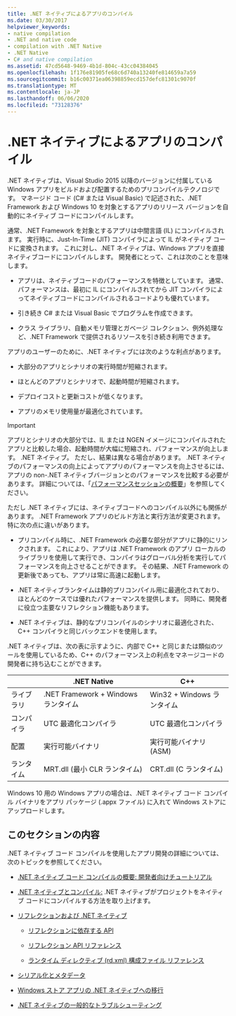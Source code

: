 ```yaml
---
title: .NET ネイティブによるアプリのコンパイル
ms.date: 03/30/2017
helpviewer_keywords:
- native compilation
- .NET and native code
- compilation with .NET Native
- .NET Native
- C# and native compilation
ms.assetid: 47cd5648-9469-4b1d-804c-43cc04384045
ms.openlocfilehash: 1f176e81905fe68c6d740a13240fe814659a7a59
ms.sourcegitcommit: b16c00371ea06398859ecd157defc81301c9070f
ms.translationtype: MT
ms.contentlocale: ja-JP
ms.lasthandoff: 06/06/2020
ms.locfileid: "73128376"
---
```

# <a name="compiling-apps-with-net-native"></a>.NET ネイティブによるアプリのコンパイル

.NET ネイティブは、Visual Studio 2015 以降のバージョンに付属している Windows アプリをビルドおよび配置するためのプリコンパイルテクノロジです。 マネージド コード (C# または Visual Basic) で記述された、.NET Framework および Windows 10 を対象とするアプリのリリース バージョンを自動的にネイティブ コードにコンパイルします。

通常、.NET Framework を対象とするアプリは中間言語 (IL) にコンパイルされます。 実行時に、Just-In-Time (JIT) コンパイラによって IL がネイティブ コードに変換されます。 これに対し、.NET ネイティブは、Windows アプリを直接ネイティブコードにコンパイルします。 開発者にとって、これは次のことを意味します。

- アプリは、ネイティブコードのパフォーマンスを特徴としています。 通常、パフォーマンスは、最初に IL にコンパイルされてから JIT コンパイラによってネイティブコードにコンパイルされるコードよりも優れています。

- 引き続き C# または Visual Basic でプログラムを作成できます。

- クラス ライブラリ、自動メモリ管理とガベージ コレクション、例外処理など、.NET Framework で提供されるリソースを引き続き利用できます。

アプリのユーザーのために、.NET ネイティブには次のような利点があります。

- 大部分のアプリとシナリオの実行時間が短縮されます。

- ほとんどのアプリとシナリオで、起動時間が短縮されます。

- デプロイコストと更新コストが低くなります。

- アプリのメモリ使用量が最適化されています。

> [!IMPORTANT]
> アプリとシナリオの大部分では、IL または NGEN イメージにコンパイルされたアプリと比較した場合、起動時間が大幅に短縮され、パフォーマンスが向上します。 .NET ネイティブ。 ただし、結果は異なる場合があります。 .NET ネイティブのパフォーマンスの向上によってアプリのパフォーマンスを向上させるには、アプリの non-.NET ネイティブバージョンとのパフォーマンスを比較する必要があります。 詳細については、「[パフォーマンスセッションの概要](https://docs.microsoft.com/visualstudio/profiling/performance-session-overview)」を参照してください。

ただし .NET ネイティブには、ネイティブコードへのコンパイル以外にも関係があります。 .NET Framework アプリのビルド方法と実行方法が変更されます。 特に次の点に違いがあります。

- プリコンパイル時に、.NET Framework の必要な部分がアプリに静的にリンクされます。 これにより、アプリは .NET Framework のアプリ ローカルのライブラリを使用して実行でき、コンパイラはグローバル分析を実行してパフォーマンスを向上させることができます。 その結果、.NET Framework の更新後であっても、アプリは常に高速に起動します。

- .NET ネイティブランタイムは静的プリコンパイル用に最適化されており、ほとんどのケースでは優れたパフォーマンスを提供します。 同時に、開発者に役立つ主要なリフレクション機能もあります。

- .NET ネイティブは、静的なプリコンパイルのシナリオに最適化された、C++ コンパイラと同じバックエンドを使用します。

.NET ネイティブは、次の表に示すように、内部で C++ と同じまたは類似のツールを使用しているため、C++ のパフォーマンス上の利点をマネージコードの開発者に持ち込むことができます。

||.NET Native|C++|
|-|----------------------------------------------------------------|-----------|
|ライブラリ|.NET Framework + Windows ランタイム|Win32 + Windows ランタイム|
|コンパイラ|UTC 最適化コンパイラ|UTC 最適化コンパイラ|
|配置|実行可能バイナリ|実行可能バイナリ (ASM)|
|ランタイム|MRT.dll (最小 CLR ランタイム)|CRT.dll (C ランタイム)|

Windows 10 用の Windows アプリの場合は、.NET ネイティブ コード コンパイル バイナリをアプリ パッケージ (.appx ファイル) に入れて Windows ストアにアップロードします。

## <a name="in-this-section"></a>このセクションの内容

.NET ネイティブ コード コンパイルを使用したアプリ開発の詳細については、次のトピックを参照してください。

- [.NET ネイティブ コード コンパイルの概要: 開発者向けチュートリアル](getting-started-with-net-native.md)

- [.NET ネイティブとコンパイル:](net-native-and-compilation.md) .NET ネイティブがプロジェクトをネイティブ コードにコンパイルする方法を取り上げます。

- [リフレクションおよび .NET ネイティブ](reflection-and-net-native.md)

  - [リフレクションに依存する API](apis-that-rely-on-reflection.md)

  - [リフレクション API リファレンス](net-native-reflection-api-reference.md)

  - [ランタイム ディレクティブ (rd.xml) 構成ファイル リファレンス](runtime-directives-rd-xml-configuration-file-reference.md)

- [シリアル化とメタデータ](serialization-and-metadata.md)

- [Windows ストア アプリの .NET ネイティブへの移行](migrating-your-windows-store-app-to-net-native.md)

- [.NET ネイティブの一般的なトラブルシューティング](net-native-general-troubleshooting.md)
